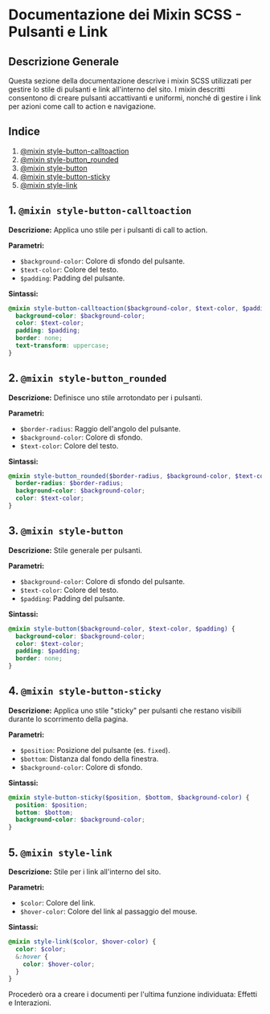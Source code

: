 # Documentazione dei Mixin SCSS - Pulsanti e Link

## Descrizione Generale

Questa sezione della documentazione descrive i mixin SCSS utilizzati per gestire lo stile di pulsanti e link all'interno del sito. I mixin descritti consentono di creare pulsanti accattivanti e uniformi, nonché di gestire i link per azioni come call to action e navigazione.

## Indice

1. [@mixin style-button-calltoaction](#1-mixin-style-button-calltoaction)
2. [@mixin style-button_rounded](#2-mixin-style-button-rounded)
3. [@mixin style-button](#3-mixin-style-button)
4. [@mixin style-button-sticky](#4-mixin-style-button-sticky)
5. [@mixin style-link](#5-mixin-style-link)

## 1. `@mixin style-button-calltoaction`

**Descrizione:** Applica uno stile per i pulsanti di call to action.

**Parametri:**

- `$background-color`: Colore di sfondo del pulsante.
- `$text-color`: Colore del testo.
- `$padding`: Padding del pulsante.

**Sintassi:**

```scss
@mixin style-button-calltoaction($background-color, $text-color, $padding) {
  background-color: $background-color;
  color: $text-color;
  padding: $padding;
  border: none;
  text-transform: uppercase;
}
```

## 2. `@mixin style-button_rounded`

**Descrizione:** Definisce uno stile arrotondato per i pulsanti.

**Parametri:**

- `$border-radius`: Raggio dell'angolo del pulsante.
- `$background-color`: Colore di sfondo.
- `$text-color`: Colore del testo.

**Sintassi:**

```scss
@mixin style-button_rounded($border-radius, $background-color, $text-color) {
  border-radius: $border-radius;
  background-color: $background-color;
  color: $text-color;
}
```

## 3. `@mixin style-button`

**Descrizione:** Stile generale per pulsanti.

**Parametri:**

- `$background-color`: Colore di sfondo del pulsante.
- `$text-color`: Colore del testo.
- `$padding`: Padding del pulsante.

**Sintassi:**

```scss
@mixin style-button($background-color, $text-color, $padding) {
  background-color: $background-color;
  color: $text-color;
  padding: $padding;
  border: none;
}
```

## 4. `@mixin style-button-sticky`

**Descrizione:** Applica uno stile "sticky" per pulsanti che restano visibili durante lo scorrimento della pagina.

**Parametri:**

- `$position`: Posizione del pulsante (es. `fixed`).
- `$bottom`: Distanza dal fondo della finestra.
- `$background-color`: Colore di sfondo.

**Sintassi:**

```scss
@mixin style-button-sticky($position, $bottom, $background-color) {
  position: $position;
  bottom: $bottom;
  background-color: $background-color;
}
```

## 5. `@mixin style-link`

**Descrizione:** Stile per i link all'interno del sito.

**Parametri:**

- `$color`: Colore del link.
- `$hover-color`: Colore del link al passaggio del mouse.

**Sintassi:**

```scss
@mixin style-link($color, $hover-color) {
  color: $color;
  &:hover {
    color: $hover-color;
  }
}
```

Procederò ora a creare i documenti per l'ultima funzione individuata: Effetti e Interazioni.

